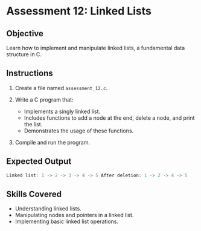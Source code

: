 # Assessment 12: Linked Lists

## Objective

Learn how to implement and manipulate linked lists, a fundamental data structure in C.

## Instructions

1. Create a file named `assessment_12.c`.
2. Write a C program that:
   - Implements a singly linked list.
   - Includes functions to add a node at the end, delete a node, and print the list.
   - Demonstrates the usage of these functions.

3. Compile and run the program.

## Expected Output

```c
Linked list: 1 -> 2 -> 3 -> 4 -> 5 After deletion: 1 -> 2 -> 4 -> 5
```

## Skills Covered

- Understanding linked lists.
- Manipulating nodes and pointers in a linked list.
- Implementing basic linked list operations.
